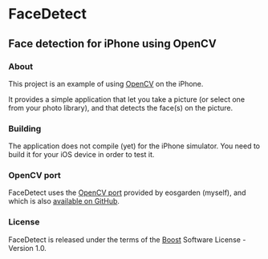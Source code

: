 FaceDetect
==========

Face detection for iPhone using OpenCV
--------------------------------------

### About

This project is an example of using [OpenCV][1] on the iPhone.

It provides a simple application that let you take a picture (or select one from your photo library), and that detects the face(s) on the picture.

### Building

The application does not compile (yet) for the iPhone simulator.
You need to build it for your iOS device in order to test it.

### OpenCV port

FaceDetect uses the [OpenCV port][2] provided by eosgarden (myself), and which is also [available on GitHub][3].

### License

FaceDetect is released under the terms of the [Boost][4] Software License - Version 1.0.

[1]: http://opencv.willowgarage.com/                    "OpenCV"
[2]: http://www.eosgarden.com/en/opensource/opencv-ios/ "OpenCV-iOS"
[3]: https://github.com/macmade/OpenCV-iOS              "GitHub"
[4]: http://www.boost.org/LICENSE_1_0.txt               "BOOST"
